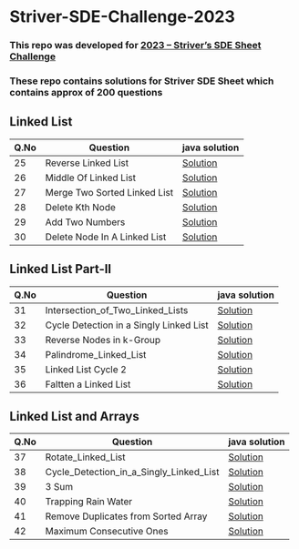 # Striver-SDE-Challenge-2023

### This repo was developed for [2023 – Striver’s SDE Sheet Challenge](https://www.codingninjas.com/codestudio/challenges/striver-sde-challenge/register?utm_source=youtube&utm_medium=affiliate&utm_campaign=codestudio_striversdechallenge1)
### These repo contains solutions for Striver SDE Sheet which contains approx of 200 questions 


## Linked List
| Q.No | Question | java  solution|
| ------------- | ------------- | ------------- |
| 25  | Reverse Linked List  | [Solution](https://github.com/thanmaisai/Striver-SDE-Challenge-2023/blob/main/25_Revers_Linked_List.java) | 
| 26  | Middle Of Linked List  | [Solution](https://github.com/thanmaisai/Striver-SDE-Challenge-2023/blob/main/26_Middle_Of_Linked_List.java) | 
| 27  | Merge Two Sorted Linked List  | [Solution](https://github.com/thanmaisai/Striver-SDE-Challenge-2023/blob/main/27_Merge_Two_Sorted_Linked_Lists.java) | 
| 28  | Delete Kth Node  | [Solution](https://github.com/thanmaisai/Striver-SDE-Challenge-2023/blob/main/28_Delete_Kth_Node.java) | 
| 29  | Add Two Numbers  | [Solution](https://github.com/thanmaisai/Striver-SDE-Challenge-2023/blob/main/29_Add_Two_Numbers) | 
| 30  | Delete Node In A Linked List | [Solution](https://github.com/thanmaisai/Striver-SDE-Challenge-2023/blob/main/30_Delete_Node_In_A_Linked_List.java) | 


## Linked List Part-II
| Q.No | Question | java  solution|
| ------------- | ------------- | ------------- |
| 31  | Intersection_of_Two_Linked_Lists  | [Solution](https://github.com/thanmaisai/Striver-SDE-Challenge-2023/blob/main/31_Intersection_of_Two_Linked_Lists.java) | 
| 32  | Cycle Detection in a Singly Linked List  | [Solution](https://github.com/thanmaisai/Striver-SDE-Challenge-2023/blob/main/32_Cycle_Detection_in_a_Singly_Linked_List.java) | 
| 33  | Reverse Nodes in k-Group   | [Solution](https://github.com/thanmaisai/Striver-SDE-Challenge-2023/blob/main/33_Reverse_Nodes_in_k_Group.java) | 
| 34  | Palindrome_Linked_List  | [Solution](https://github.com/thanmaisai/Striver-SDE-Challenge-2023/blob/main/34_Palindrome_Linked_List.java) | 
| 35  | Linked List Cycle 2  | [Solution](https://github.com/thanmaisai/Striver-SDE-Challenge-2023/blob/main/35_Linked_List_Cycle_II.java) | 
| 36  | Faltten a Linked List | [Solution](https://github.com/thanmaisai/Striver-SDE-Challenge-2023/blob/main/36_Flatten_A_Linked_List.java) | 


## Linked List and Arrays
| Q.No | Question | java  solution|
| ------------- | ------------- | ------------- |
| 37  | Rotate_Linked_List  | [Solution](https://github.com/thanmaisai/Striver-SDE-Challenge-2023/blob/main/37_Rotate_Linked_List.java) | 
| 38  | Cycle_Detection_in_a_Singly_Linked_List  | [Solution](https://github.com/thanmaisai/Striver-SDE-Challenge-2023/blob/main/32_Cycle_Detection_in_a_Singly_Linked_List.java) | 
| 39  | 3 Sum   | [Solution](https://github.com/thanmaisai/Striver-SDE-Challenge-2023/blob/main/39_3Sum.java) | 
| 40  | Trapping Rain Water  | [Solution](https://github.com/thanmaisai/Striver-SDE-Challenge-2023/blob/main/40_Trapping_Rain_Water.java) | 
| 41  | Remove Duplicates from Sorted Array | [Solution](https://github.com/thanmaisai/Striver-SDE-Challenge-2023/blob/main/41_Remove_Duplicates_from_Sorted_Array.java) | 
| 42  | Maximum Consecutive Ones | [Solution](https://github.com/thanmaisai/Striver-SDE-Challenge-2023/blob/main/42_Max_Consecutive_Ones.java) | 

